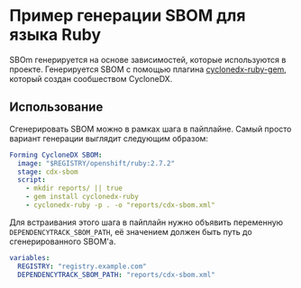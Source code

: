 # Пример генерации SBOM для языка Ruby

SBOm генерируется на основе зависимостей, которые используются в проекте. Генерируется SBOM с помощью плагина [cyclonedx-ruby-gem](https://github.com/CycloneDX/cyclonedx-ruby-gem), который создан сообшеством CycloneDX.

## Использование

Сгенерировать SBOM можно в рамках шага в пайплайне. Самый просто вариант генерации выглядит следующим образом:

```yaml
Forming CycloneDX SBOM:
  image: "$REGISTRY/openshift/ruby:2.7.2"
  stage: cdx-sbom
  script:
    - mkdir reports/ || true
    - gem install cyclonedx-ruby
    - cyclonedx-ruby -p . -o "reports/cdx-sbom.xml"
```

Для встраивания этого шага в пайплайн нужно объявить переменную `DEPENDENCYTRACK_SBOM_PATH`, её значением должен быть путь до сгенерированного SBOM'а.

```yaml
variables:
  REGISTRY: "registry.example.com"
  DEPENDENCYTRACK_SBOM_PATH: "reports/cdx-sbom.xml"
```
